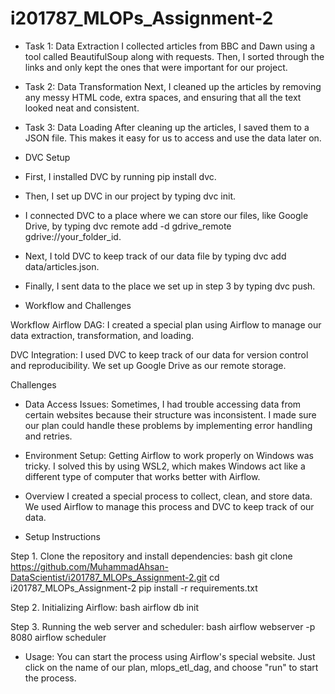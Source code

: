 # i201787_MLOPs_Assignment-2

- Task 1: Data Extraction
I collected articles from BBC and Dawn using a tool called BeautifulSoup along with requests. Then, I sorted through the links and only kept the ones that were important for our project.

- Task 2: Data Transformation
Next, I cleaned up the articles by removing any messy HTML code, extra spaces, and ensuring that all the text looked neat and consistent.

- Task 3: Data Loading
After cleaning up the articles, I saved them to a JSON file. This makes it easy for us to access and use the data later on.

- DVC Setup
- First, I installed DVC by running pip install dvc.
- Then, I set up DVC in our project by typing dvc init.
- I connected DVC to a place where we can store our files, like Google Drive, by typing dvc remote add -d gdrive_remote gdrive://your_folder_id.
- Next, I told DVC to keep track of our data file by typing dvc add data/articles.json.
- Finally, I sent data to the place we set up in step 3 by typing dvc push.


- Workflow and Challenges

Workflow
Airflow DAG:
I created a special plan using Airflow to manage our data extraction, transformation, and loading.

DVC Integration:
I used DVC to keep track of our data for version control and reproducibility. We set up Google Drive as our remote storage.

Challenges
- Data Access Issues:
Sometimes, I had trouble accessing data from certain websites because their structure was inconsistent. I made sure our plan could handle these problems by implementing error handling and retries.

- Environment Setup:
Getting Airflow to work properly on Windows was tricky. I solved this by using WSL2, which makes Windows act like a different type of computer that works better with Airflow.


- Overview
I created a special process to collect, clean, and store data. We used Airflow to manage this process and DVC to keep track of our data.

- Setup Instructions
  
Step 1. Clone the repository and install dependencies:
bash git clone https://github.com/MuhammadAhsan-DataScientist/i201787_MLOPs_Assignment-2.git
cd i201787_MLOPs_Assignment-2
pip install -r requirements.txt

Step 2. Initializing Airflow:
bash airflow db init

Step 3. Running the web server and scheduler:
bash airflow webserver -p 8080 airflow scheduler

- Usage:
You can start the process using Airflow's special website. Just click on the name of our plan, mlops_etl_dag, and choose "run" to start the process.



